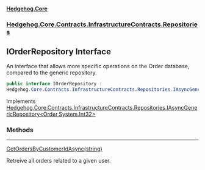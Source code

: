#### [Hedgehog.Core](index.md 'index')
### [Hedgehog.Core.Contracts.InfrastructureContracts.Repositories](Hedgehog_Core_Contracts_InfrastructureContracts_Repositories.md 'Hedgehog.Core.Contracts.InfrastructureContracts.Repositories')
## IOrderRepository Interface
An interface that allows more specific operations on the Order database, compared to the generic repository.  
```csharp
public interface IOrderRepository :
Hedgehog.Core.Contracts.InfrastructureContracts.Repositories.IAsyncGenericRepository<Hedgehog.Core.Domain.Order, int>
```

Implements [Hedgehog.Core.Contracts.InfrastructureContracts.Repositories.IAsyncGenericRepository&lt;](Hedgehog_Core_Contracts_InfrastructureContracts_Repositories_IAsyncGenericRepository_E_IdType_.md 'Hedgehog.Core.Contracts.InfrastructureContracts.Repositories.IAsyncGenericRepository&lt;E,IdType&gt;')[Order](Hedgehog_Core_Domain_Order.md 'Hedgehog.Core.Domain.Order')[,](Hedgehog_Core_Contracts_InfrastructureContracts_Repositories_IAsyncGenericRepository_E_IdType_.md 'Hedgehog.Core.Contracts.InfrastructureContracts.Repositories.IAsyncGenericRepository&lt;E,IdType&gt;')[System.Int32](https://docs.microsoft.com/en-us/dotnet/api/System.Int32 'System.Int32')[&gt;](Hedgehog_Core_Contracts_InfrastructureContracts_Repositories_IAsyncGenericRepository_E_IdType_.md 'Hedgehog.Core.Contracts.InfrastructureContracts.Repositories.IAsyncGenericRepository&lt;E,IdType&gt;')  
### Methods

***
[GetOrdersByCustomerIdAsync(string)](Hedgehog_Core_Contracts_InfrastructureContracts_Repositories_IOrderRepository_GetOrdersByCustomerIdAsync(string).md 'Hedgehog.Core.Contracts.InfrastructureContracts.Repositories.IOrderRepository.GetOrdersByCustomerIdAsync(string)')

Retreive all orders related to a given user.  
